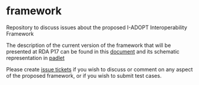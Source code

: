 # framework
Repository to discuss issues about the proposed I-ADOPT Interoperability Framework

The description of the current version of the framework that will be presented at RDA P17 can be found in this [document](https://docs.google.com/document/d/1NGC5BQ9tKsGWnh_IFtMLBWu-BlT8vpulAanF6zYEr2I/edit#) and its schematic representation in [padlet](https://padlet.com/barbaramagagna/sogprgszse1bgd24)

Please create [issue tickets](https://github.com/i-adopt/framework/issues) if you wish to discuss or comment on any aspect of the proposed framework, or if you wish to submit test cases.

